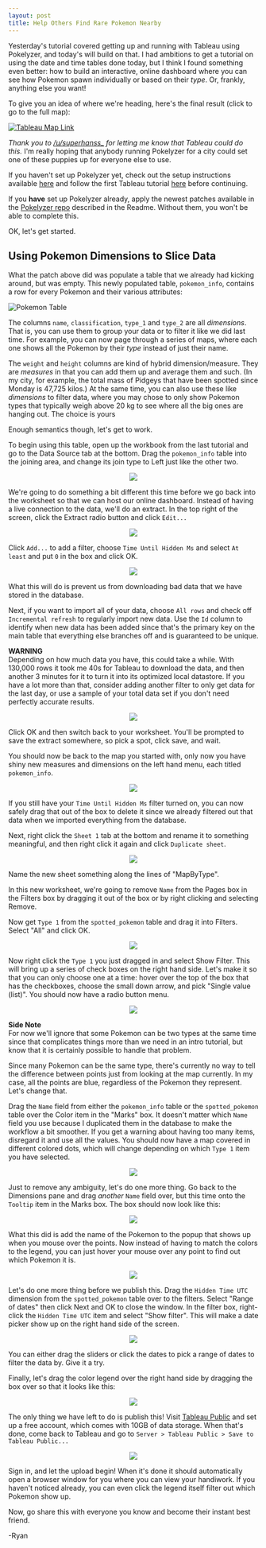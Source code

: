 ```yaml
---
layout: post
title: Help Others Find Rare Pokemon Nearby
---
```


Yesterday's tutorial covered getting up and running with Tableau using Pokelyzer, and today's will build on that. I had ambitions to get a tutorial on using the date and time tables done today, but I think I found something even better: how to build an interactive, online dashboard where you can see how Pokemon spawn individually or based on their _type_. Or, frankly, anything else you want!

To give you an idea of where we're heading, here's the final result (click to go to the full map):

<a href="https://public.tableau.com/views/PokemonTest/Sheet2?:embed=y&:display_count=yes" target="_blank">![Tableau Map Link](http://imgur.com/kAhGkSc.png)</a>

*Thank you to [/u/superhanss_](https://www.reddit.com/user/superhanss_) for letting me know that Tableau could do this.* I'm really hoping that anybody running Pokelyzer for a city could set one of these puppies up for everyone else to use.

If you haven't set up Pokelyzer yet, check out the setup instructions available [here](https://github.com/Brideau/pokelyzer/wiki) and follow the first Tableau tutorial [here](https://github.com/Brideau/pokelyzer/wiki/Mapping-with-Tableau) before continuing.

If you **have** set up Pokelyzer already, apply the newest patches available in the [Pokelyzer repo](https://github.com/Brideau/pokelyzer) described in the Readme. Without them, you won't be able to complete this.

OK, let's get started.

## Using Pokemon Dimensions to Slice Data

What the patch above did was populate a table that we already had kicking around, but was empty. This newly populated table, `pokemon_info`, contains a row for every Pokemon and their various attributes:

![Pokemon Table](http://i.imgur.com/XUQH511.png)

The columns `name`, `classification`, `type_1` and `type_2` are all _dimensions_. That is, you can use them to group your data or to filter it like we did last time. For example, you can now page through a series of maps, where each one shows all the Pokemon by their _type_ instead of just their name.

The `weight` and `height` columns are kind of hybrid dimension/measure. They are _measures_ in that you can add them up and average them and such. (In my city, for example, the total mass of Pidgeys that have been spotted since Monday is 47,725 kilos.) At the same time, you can also use these like _dimensions_ to filter data, where you may chose to only show Pokemon types that typically weigh above 20 kg to see where all the big ones are hanging out. The choice is yours

Enough semantics though, let's get to work.

To begin using this table, open up the workbook from the last tutorial and go to the Data Source tab at the bottom. Drag the `pokemon_info` table into the joining area, and change its join type to Left just like the other two.

<div align="center"><img src="http://i.imgur.com/pDY2rve.png"></div>

We're going to do something a bit different this time before we go back into the worksheet so that we can host our online dashboard. Instead of having a live connection to the data, we'll do an extract. In the top right of the screen, click the Extract radio button and click `Edit...`

<div align="center"><img src="http://i.imgur.com/EzNMmmY.png"></div>

Click `Add...` to add a filter, choose `Time Until Hidden Ms` and select `At least` and put `0` in the box and click OK.

<div align="center"><img src="http://i.imgur.com/qhbldeC.png"></div>

What this will do is prevent us from downloading bad data that we have stored in the database.

Next, if you want to import all of your data, choose `All rows` and check off `Incremental refresh` to regularly import new data. Use the `Id` column to identify when new data has been added since that's the primary key on the main table that everything else branches off and is guaranteed to be unique.

<p class="message">
<strong>WARNING</strong><br>
Depending on how much data you have, this could take a while. With 130,000 rows it took me 40s for Tableau to download the data, and then another 3 minutes for it to turn it into its optimized local datastore. If you have a lot more than that, consider adding another filter to only get data for the last day, or use a sample of your total data set if you don't need perfectly accurate results.
</p>

<div align="center"><img src="http://imgur.com/1Sj8PGx.png"></div>

Click OK and then switch back to your worksheet. You'll be prompted to save the extract somewhere, so pick a spot, click save, and wait.

You should now be back to the map you started with, only now you have shiny new measures and dimensions on the left hand menu, each titled `pokemon_info`.

<div align="center"><img src="http://imgur.com/WEslQRX.png"></div>

If you still have your `Time Until Hidden Ms` filter turned on, you can now safely drag that out of the box to delete it since we already filtered out that data when we imported everything from the database.

Next, right click the `Sheet 1` tab at the bottom and rename it to something meaningful, and then right click it again and click `Duplicate sheet`.

<div align="center"><img src="http://imgur.com/WEslQRX.png"></div>

Name the new sheet something along the lines of "MapByType".

In this new worksheet, we're going to remove `Name` from the Pages box in the Filters box by dragging it out of the box or by right clicking and selecting Remove.

Now get `Type 1` from the `spotted_pokemon` table and drag it into Filters. Select "All" and click OK.

<div align="center"><img src="http://imgur.com/FJtiluN.png"></div>

Now right click the `Type 1` you just dragged in and select Show Filter. This will bring up a series of check boxes on the right hand side. Let's make it so that you can only choose one at a time: hover over the top of the box that has the checkboxes, choose the small down arrow, and pick "Single value (list)". You should now have a radio button menu.

<div align="center"><img src="http://imgur.com/2swiUR1.png"></div>

<p class="message">
<strong>Side Note</strong><br>
For now we'll ignore that some Pokemon can be two types at the same time since that complicates things more than we need in an intro tutorial, but know that it is certainly possible to handle that problem.
</p>

Since many Pokemon can be the same type, there's currently no way to tell the difference between points just from looking at the map currently. In my case, all the points are blue, regardless of the Pokemon they represent. Let's change that.

Drag the `Name` field from either the `pokemon_info` table or the `spotted_pokemon` table over the Color item in the "Marks" box. It doesn't matter which `Name` field you use because I duplicated them in the database to make the workflow a bit smoother. If you get a warning about having too many items, disregard it and use all the values. You should now have a map covered in different colored dots, which will change depending on which `Type 1` item you have selected.

<div align="center"><img src="http://imgur.com/SQVU0uJ.png"></div>

Just to remove any ambiguity, let's do one more thing. Go back to the Dimensions pane and drag _another_ `Name` field over, but this time onto the `Tooltip` item in the Marks box. The box should now look like this:

<div align="center"><img src="http://imgur.com/cNhcigE.png"></div>

What this did is add the name of the Pokemon to the popup that shows up when you mouse over the points. Now instead of having to match the colors to the legend, you can just hover your mouse over any point to find out which Pokemon it is.

<div align="center"><img src="http://imgur.com/v9tCBpX.png"></div>

Let's do one more thing before we publish this. Drag the `Hidden Time UTC` dimension from the `spotted_pokemon` table over to the filters. Select "Range of dates" then click Next and OK to close the window. In the filter box, right-click the `Hidden Time UTC` item and select "Show filter". This will make a date picker show up on the right hand side of the screen.

<div align="center"><img src="http://imgur.com/SvbXprW.png"></div>

You can either drag the sliders or click the dates to pick a range of dates to filter the data by. Give it a try.

Finally, let's drag the color legend over the right hand side by dragging the box over so that it looks like this:

<div align="center"><img src="http://imgur.com/822eNas"></div>

The only thing we have left to do is publish this! Visit [Tableau Public](https://public.tableau.com/s/) and set up a free account, which comes with 10GB of data storage. When that's done, come back to Tableau and go to `Server > Tableau Public > Save to Tableau Public...`

<div align="center"><img src="http://imgur.com/WOgRmVT.png"></div>

Sign in, and let the upload begin! When it's done it should automatically open a browser window for you where you can view your handiwork. If you haven't noticed already, you can even click the legend itself filter out which Pokemon show up.

Now, go share this with everyone you know and become their instant best friend.

-Ryan
